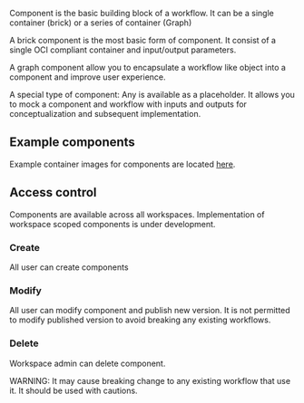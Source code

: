 Component is the basic building block of a workflow. It can be a single container (brick) or a series of container (Graph)

A brick component is the most basic form of component. It consist of a single OCI compliant container and input/output parameters.

A graph component allow you to encapsulate a workflow like object into a component and improve user experience. 

A special type of component: Any is available as a placeholder. It allows you to mock a component and workflow with inputs and outputs for conceptualization and subsequent implementation.

## Example components

Example container images for components are located [here](https://github.com/equinor/?q=flowify-component&type=all&language=&sort=).

## Access control

Components are available across all workspaces. Implementation of workspace scoped components is under development.

### Create
All user can create components

### Modify
All user can modify component and publish new version. It is not permitted to modify published version to avoid breaking any existing workflows.

### Delete
Workspace admin can delete component. 

WARNING: It may cause breaking change to any existing workflow that use it. It should be used with cautions.